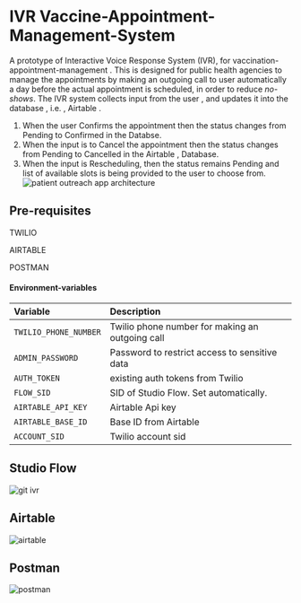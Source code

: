 # IVR Vaccine-Appointment-Management-System
A prototype of Interactive Voice Response System (IVR), for vaccination-appointment-management . This is designed for public health agencies to manage the appointments by making an outgoing call to user automatically a day before the actual appointment is scheduled, in order to reduce *no-shows*.  The IVR system collects input from the user , and updates it into the database , i.e. , Airtable .
1. When the user Confirms the appointment then the status changes from Pending to Confirmed in the Databse.
2. When the input is to Cancel the appointment then the status changes from Pending to Cancelled in the Airtable , Database.
3. When the input is Rescheduling, then the status remains Pending and list of available slots is being provided to the user to choose from.
![patient outreach app architecture](https://user-images.githubusercontent.com/60807484/172104262-db3e5dce-ed29-4acf-b321-38f31e24b4f3.png)

## Pre-requisites
TWILIO

AIRTABLE

POSTMAN

#### Environment-variables


| Variable              | Description                           
| :-------------------- | :-------------------------------------------------------
| `TWILIO_PHONE_NUMBER` | Twilio phone number for making an outgoing call       
| `ADMIN_PASSWORD`      | Password to restrict access to sensitive data         
| `AUTH_TOKEN`          |  existing auth tokens from Twilio   
| `FLOW_SID`            | SID of Studio Flow. Set automatically.                
| `AIRTABLE_API_KEY`    | Airtable Api key
| `AIRTABLE_BASE_ID`    | Base ID from Airtable 
| `ACCOUNT_SID`         | Twilio account sid

  
  
## Studio Flow
![git ivr](https://user-images.githubusercontent.com/60807484/130946344-c0f1036f-e56c-4fd9-9be8-a8096b53f9b9.png)


## Airtable 
![airtable](https://user-images.githubusercontent.com/60807484/130946822-c88bbe5d-573e-4e38-8343-9073c01a596a.png)

## Postman
![postman](https://user-images.githubusercontent.com/60807484/130947156-08869aa3-9cf4-423a-806a-9cf4e2e602ac.png)
